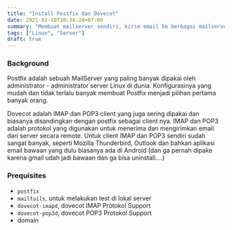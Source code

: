 ```yaml
---
title: "Install Postfix dan Dovecot"
date: 2021-02-10T10:34:24+07:00
summary: "Membuat mailserver sendiri, kirim email ke berbagai mailserver yang sering dipakai orang lain (contoh : gmail), dan mengakses mailserver tersebut secara remote lewat telnet atau smtp client lainnya"
tags: ["Linux", "Server"]
draft: true
---
```


### Background

Postfix adalah sebuah MailServer yang paling banyak dipakai oleh administrator - administrator server Linux di dunia. Konfigurasinya yang mudah dan tidak terlalu banyak membuat Postfix menjadi pilihan pertama banyak orang.

Dovecot adalah IMAP dan POP3 client yang juga sering dipakai dan biasanya disandingkan dengan postfix sebagai client nya. IMAP dan POP3 adalah protokol yang digunakan untuk menerima dan mengirimkan email dari server secara remote. Untuk client IMAP dan POP3 sendiri sudah sangat banyak, seperti Mozilla Thunderbird, Outlook dan bahkan aplikasi email bawaan yang dulu biasanya ada di Android (dan ga pernah dipake karena gmail udah jadi bawaan dan ga bisa uninstall....)

### Prequisites

- `postfix`
- `mailtuils`, untuk melakukan test di lokal server
- `dovecot-imapd`, dovecot IMAP Protokol Support
- `dovecot-pop3d`, dovecot POP3 Protokol Support
- domain


